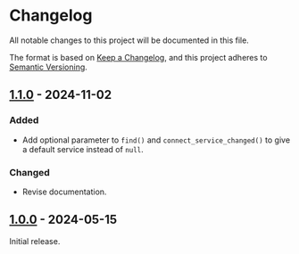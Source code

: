 # Changelog

All notable changes to this project will be documented in this file.

The format is based on [Keep a Changelog](https://keepachangelog.com/en/1.1.0/),
and this project adheres to [Semantic Versioning](https://semver.org/spec/v2.0.0.html).

## [1.1.0] - 2024-11-02

### Added

* Add optional parameter to `find()` and `connect_service_changed()` to give a default service instead of `null`.

### Changed

* Revise documentation.

## [1.0.0] - 2024-05-15

Initial release.

[1.1.0]: https://codeberg.org/svetogam/cslocator/releases/tag/v1.1.0
[1.0.0]: https://codeberg.org/svetogam/cslocator/releases/tag/v1.0.0
